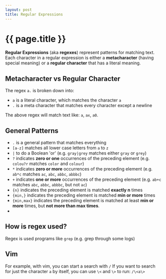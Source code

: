 ```yaml
---
layout: post
title: Regular Expressions
---
```



# {{ page.title }}


__Regular Expressions__ (aka __regexes__) represent patterns for matching text.
Each character in a regular expression is either a __metacharacter__ (having special meaning) or
a __regular character__ that has a literal meaning.

## Metacharacter vs Regular Character

The regex `a.` is broken down into:

* `a` is a literal character, which matches the character `a`
* `.` is a meta character that matches every character except a newline

The above regex will match text like: `a`, `ax`, `a0`.

## General Patterns

* `.` is a general pattern that matches everything
* `[a-z]` matches all lower case letters from `a` to `z`
* `|` to do a Boolean 'or' (e.g. `gray|grey` matches either `gray` or `grey`)
* `?` indicates __zero or one__ occurrences of the preceding element (e.g. `colou?r` matches `color` and `colour`)
* `*` indicates __zero or more__ occurrences of the preceding element (e.g. `ab*c` matches `ac`, `abc`, `abbc`, `abbbc`)
* `+` indicates __one or more__ occurrences of the preceding element (e.g. `ab+c` matches `abc`, `abbc`, `abbbc`, but not `ac`)
* `{n}` indicates the preceding element is matched __exactly n__ times
* `{min,}` indicates the preceding element is matched __min or more__ times
* `{min,max}` indicates the preceding element is matched at least __min or more__ times, but __not more than max times__.
* 

## How is regex used?

Regex is used programs like `grep` (e.g. grep through some logs)

## Vim

For example, with vim, you can start a search with `/`
If you want to search for just the character `a` by itself, you can use `\<` and `\>` to run: `/\<a\>`

